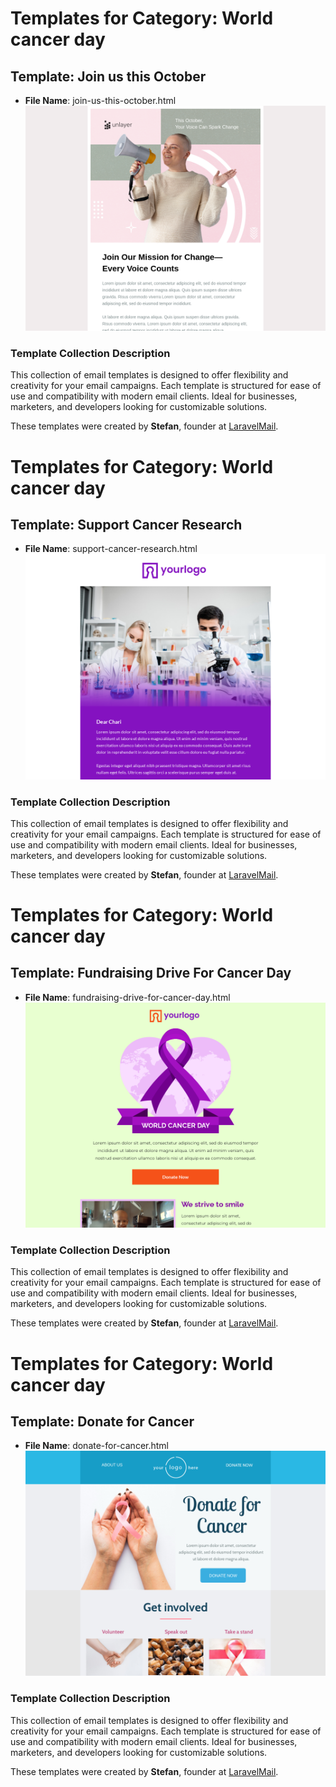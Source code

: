 # Templates for Category: World cancer day

## Template: Join us this October
- **File Name**: join-us-this-october.html
![Thumbnail for Join us this October](./join-us-this-october.png)

### Template Collection Description
This collection of email templates is designed to offer flexibility and creativity for your email campaigns. Each template is structured for ease of use and compatibility with modern email clients. Ideal for businesses, marketers, and developers looking for customizable solutions.

These templates were created by **Stefan**, founder at [LaravelMail](https://laravelmail.com).

# Templates for Category: World cancer day

## Template: Support Cancer Research
- **File Name**: support-cancer-research.html
![Thumbnail for Support Cancer Research](./support-cancer-research.png)

### Template Collection Description
This collection of email templates is designed to offer flexibility and creativity for your email campaigns. Each template is structured for ease of use and compatibility with modern email clients. Ideal for businesses, marketers, and developers looking for customizable solutions.

These templates were created by **Stefan**, founder at [LaravelMail](https://laravelmail.com).

# Templates for Category: World cancer day

## Template: Fundraising Drive For Cancer Day
- **File Name**: fundraising-drive-for-cancer-day.html
![Thumbnail for Fundraising Drive For Cancer Day](./fundraising-drive-for-cancer-day.png)

### Template Collection Description
This collection of email templates is designed to offer flexibility and creativity for your email campaigns. Each template is structured for ease of use and compatibility with modern email clients. Ideal for businesses, marketers, and developers looking for customizable solutions.

These templates were created by **Stefan**, founder at [LaravelMail](https://laravelmail.com).

# Templates for Category: World cancer day

## Template: Donate for Cancer
- **File Name**: donate-for-cancer.html
![Thumbnail for Donate for Cancer](./donate-for-cancer.png)

### Template Collection Description
This collection of email templates is designed to offer flexibility and creativity for your email campaigns. Each template is structured for ease of use and compatibility with modern email clients. Ideal for businesses, marketers, and developers looking for customizable solutions.

These templates were created by **Stefan**, founder at [LaravelMail](https://laravelmail.com).

